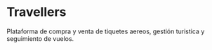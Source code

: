 # Travellers
Plataforma de compra y venta de tiquetes aereos, gestión turistica y seguimiento de vuelos.
